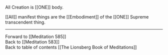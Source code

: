 All Creation is [[ONE]] body. 

[[All]] manifest things are the [[Embodiment]] of the [[ONE]] Supreme transcendent thing.

___

Forward to [[Meditation 585]]  
Back to [[Meditation 583]]  
Back to table of contents [[The Lionsberg Book of Meditations]]  